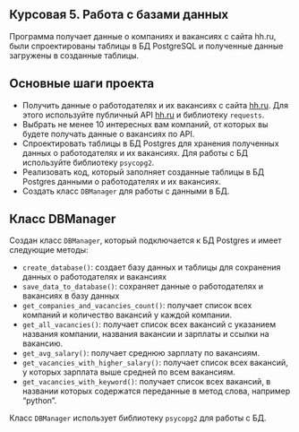 ## Курсовая 5. Работа с базами данных 

Программа получает данные о компаниях и вакансиях с сайта hh.ru, были спроектированы таблицы в БД PostgreSQL
и полученные данные загружены в созданные таблицы.

## Основные шаги проекта

- Получить данные о работодателях и их вакансиях с сайта [hh.ru](http://hh.ru/). Для этого используйте публичный API [hh.ru](http://hh.ru/) и библиотеку `requests`.
- Выбрать не менее 10 интересных вам компаний, от которых вы будете получать данные о вакансиях по API.
- Спроектировать таблицы в БД Postgres для хранения полученных данных о работодателях и их вакансиях. Для работы с БД используйте библиотеку `psycopg2`.
- Реализовать код, который заполняет созданные таблицы в БД Postgres данными о работодателях и их вакансиях.
- Создать класс `DBManager` для работы с данными в БД.

## Класс DBManager

Создан класс `DBManager`, который подключается к БД Postgres и имеет следующие методы:
- `create_database()`: создает базу данных и таблицы для сохранения данных о работодателях и вакансиях
- `save_data_to_database()`: сохраняет данные о работодателях и вакансиях в базу данных
- `get_companies_and_vacancies_count()`: получает список всех компаний и количество вакансий у каждой компании.
- `get_all_vacancies()`: получает список всех вакансий с указанием названия компании, названия вакансии и зарплаты и ссылки на вакансию.
- `get_avg_salary()`: получает среднюю зарплату по вакансиям.
- `get_vacancies_with_higher_salary()`: получает список всех вакансий, у которых зарплата выше средней по всем вакансиям.
- `get_vacancies_with_keyword()`: получает список всех вакансий, в названии которых содержатся переданные в метод слова, например “python”.

Класс `DBManager` использует библиотеку `psycopg2` для работы с БД.